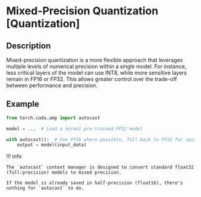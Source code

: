 # Mixed-Precision Quantization [Quantization]

## Description

Mixed-precision quantization is a more flexible approach that leverages multiple levels of numerical precision within a single model.
For instance, less critical layers of the model can use INT8, while more sensitive layers remain in FP16 or FP32.
This allows greater control over the trade-off between performance and precision.

## Example

```python
from torch.cuda.amp import autocast

model = ...  # Load a normal pre-trained FP32 model

with autocast():  # Use FP16 where possible, fall back to FP32 for sensitive computations
    output = model(input_data)
```

!!! info

    The `autocast` context manager is designed to convert standard float32 (full-precision) models to mixed precision.

    If the model is already saved in half-precision (float16), there's nothing for `autocast` to do.
